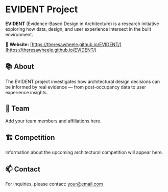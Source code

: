 # EVIDENT Project

**EVIDENT** (Evidence-Based Design in Architecture) is a research initiative exploring how data, design, and user experience intersect in the built environment.

🔗 **Website:** [https://theresawheele.github.io/EVIDENT/](https://theresawheele.github.io/EVIDENT/)

## 📚 About
The EVIDENT project investigates how architectural design decisions can be informed by real evidence — from post-occupancy data to user experience insights.

## 👥 Team
Add your team members and affiliations here.

## 🏗 Competition
Information about the upcoming architectural competition will appear here.

## 📫 Contact
For inquiries, please contact: [your@email.com](mailto:your@email.com)
